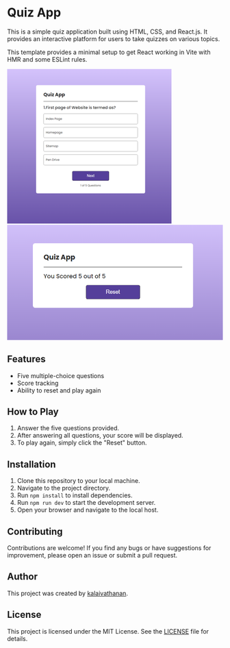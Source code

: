 # Quiz App

This is a simple quiz application built using HTML, CSS, and React.js. It provides an interactive platform for users to take quizzes on various topics.

This template provides a minimal setup to get React working in Vite with HMR and some ESLint rules.

![Screenshot](src/assets/quizapp.png)
![Screenshot](src/assets/quizapp1.png)

## Features

- Five multiple-choice questions
- Score tracking
- Ability to reset and play again

## How to Play

1. Answer the five questions provided.
2. After answering all questions, your score will be displayed.
3. To play again, simply click the "Reset" button.

## Installation

1. Clone this repository to your local machine.
2. Navigate to the project directory.
3. Run `npm install` to install dependencies.
4. Run `npm run dev` to start the development server.
5. Open your browser and navigate to the local host.

## Contributing

Contributions are welcome! If you find any bugs or have suggestions for improvement, please open an issue or submit a pull request.

## Author

This project was created by [kalaivathanan](https://github.com/kalaivathanan).


## License

This project is licensed under the MIT License. See the [LICENSE](LICENSE) file for details.
